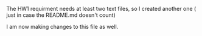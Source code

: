 The HW1 requirment needs at least two text files, so I created another one 
( just in case the README.md doesn't count) 


I am now making changes to this file as well. 
